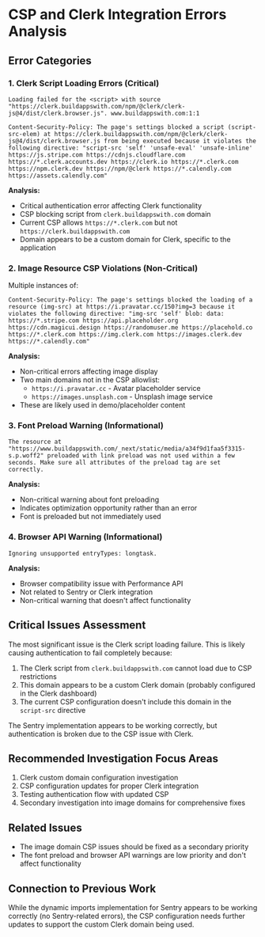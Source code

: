 # CSP and Clerk Integration Errors Analysis

## Error Categories

### 1. Clerk Script Loading Errors (Critical)

```
Loading failed for the <script> with source "https://clerk.buildappswith.com/npm/@clerk/clerk-js@4/dist/clerk.browser.js". www.buildappswith.com:1:1

Content-Security-Policy: The page's settings blocked a script (script-src-elem) at https://clerk.buildappswith.com/npm/@clerk/clerk-js@4/dist/clerk.browser.js from being executed because it violates the following directive: "script-src 'self' 'unsafe-eval' 'unsafe-inline' https://js.stripe.com https://cdnjs.cloudflare.com https://*.clerk.accounts.dev https://clerk.io https://*.clerk.com https://npm.clerk.dev https://npm/@clerk https://*.calendly.com https://assets.calendly.com"
```

**Analysis:**
- Critical authentication error affecting Clerk functionality
- CSP blocking script from `clerk.buildappswith.com` domain
- Current CSP allows `https://*.clerk.com` but not `https://clerk.buildappswith.com`
- Domain appears to be a custom domain for Clerk, specific to the application

### 2. Image Resource CSP Violations (Non-Critical)

Multiple instances of:
```
Content-Security-Policy: The page's settings blocked the loading of a resource (img-src) at https://i.pravatar.cc/150?img=3 because it violates the following directive: "img-src 'self' blob: data: https://*.stripe.com https://api.placeholder.org https://cdn.magicui.design https://randomuser.me https://placehold.co https://*.clerk.com https://img.clerk.com https://images.clerk.dev https://*.calendly.com"
```

**Analysis:**
- Non-critical errors affecting image display
- Two main domains not in the CSP allowlist:
  - `https://i.pravatar.cc` - Avatar placeholder service
  - `https://images.unsplash.com` - Unsplash image service
- These are likely used in demo/placeholder content

### 3. Font Preload Warning (Informational)

```
The resource at "https://www.buildappswith.com/_next/static/media/a34f9d1faa5f3315-s.p.woff2" preloaded with link preload was not used within a few seconds. Make sure all attributes of the preload tag are set correctly.
```

**Analysis:**
- Non-critical warning about font preloading
- Indicates optimization opportunity rather than an error
- Font is preloaded but not immediately used

### 4. Browser API Warning (Informational)

```
Ignoring unsupported entryTypes: longtask.
```

**Analysis:**
- Browser compatibility issue with Performance API
- Not related to Sentry or Clerk integration
- Non-critical warning that doesn't affect functionality

## Critical Issues Assessment

The most significant issue is the Clerk script loading failure. This is likely causing authentication to fail completely because:

1. The Clerk script from `clerk.buildappswith.com` cannot load due to CSP restrictions
2. This domain appears to be a custom Clerk domain (probably configured in the Clerk dashboard)
3. The current CSP configuration doesn't include this domain in the `script-src` directive

The Sentry implementation appears to be working correctly, but authentication is broken due to the CSP issue with Clerk.

## Recommended Investigation Focus Areas

1. Clerk custom domain configuration investigation
2. CSP configuration updates for proper Clerk integration
3. Testing authentication flow with updated CSP
4. Secondary investigation into image domains for comprehensive fixes

## Related Issues

- The image domain CSP issues should be fixed as a secondary priority
- The font preload and browser API warnings are low priority and don't affect functionality

## Connection to Previous Work

While the dynamic imports implementation for Sentry appears to be working correctly (no Sentry-related errors), the CSP configuration needs further updates to support the custom Clerk domain being used.
